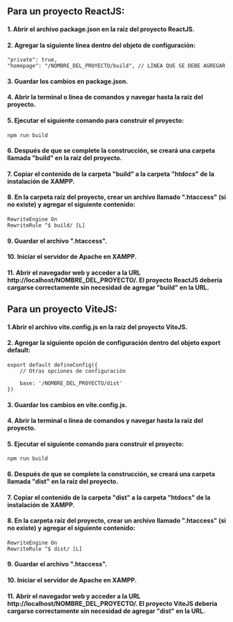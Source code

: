 ## Para un proyecto ReactJS:

#### 1. Abrir el archivo package.json en la raíz del proyecto ReactJS.
#### 2. Agregar la siguiente línea dentro del objeto de configuración:
    "private": true,
    "homepage": "/NOMBRE_DEL_PROYECTO/build", // LINEA QUE SE DEBE AGREGAR
#### 3. Guardar los cambios en package.json.
#### 4. Abrir la terminal o línea de comandos y navegar hasta la raíz del proyecto.
#### 5. Ejecutar el siguiente comando para construir el proyecto:
    npm run build
#### 6. Después de que se complete la construcción, se creará una carpeta llamada "build" en la raíz del proyecto.
#### 7. Copiar el contenido de la carpeta "build" a la carpeta "htdocs" de la instalación de XAMPP.
#### 8. En la carpeta raíz del proyecto, crear un archivo llamado ".htaccess" (si no existe) y agregar el siguiente contenido:
    RewriteEngine On
    RewriteRule ^$ build/ [L]
#### 9. Guardar el archivo ".htaccess".
#### 10. Iniciar el servidor de Apache en XAMPP.
#### 11. Abrir el navegador web y acceder a la URL http://localhost/NOMBRE_DEL_PROYECTO/. El proyecto ReactJS debería cargarse correctamente sin necesidad de agregar "build" en la URL.

## Para un proyecto ViteJS:

#### 1.Abrir el archivo vite.config.js en la raíz del proyecto ViteJS.
#### 2. Agregar la siguiente opción de configuración dentro del objeto export default:
    export default defineConfig({
        // Otras opciones de configuración
        
        base: '/NOMBRE_DEL_PROYECTO/dist'
    })
    
#### 3. Guardar los cambios en vite.config.js.
#### 4. Abrir la terminal o línea de comandos y navegar hasta la raíz del proyecto.
#### 5. Ejecutar el siguiente comando para construir el proyecto:
    npm run build
#### 6. Después de que se complete la construcción, se creará una carpeta llamada "dist" en la raíz del proyecto.
#### 7. Copiar el contenido de la carpeta "dist" a la carpeta "htdocs" de la instalación de XAMPP.
#### 8. En la carpeta raíz del proyecto, crear un archivo llamado ".htaccess" (si no existe) y agregar el siguiente contenido:
    RewriteEngine On
    RewriteRule ^$ dist/ [L]
#### 9. Guardar el archivo ".htaccess".
#### 10. Iniciar el servidor de Apache en XAMPP.
#### 11. Abrir el navegador web y acceder a la URL http://localhost/NOMBRE_DEL_PROYECTO/. El proyecto ViteJS debería cargarse correctamente sin necesidad de agregar "dist" en la URL.